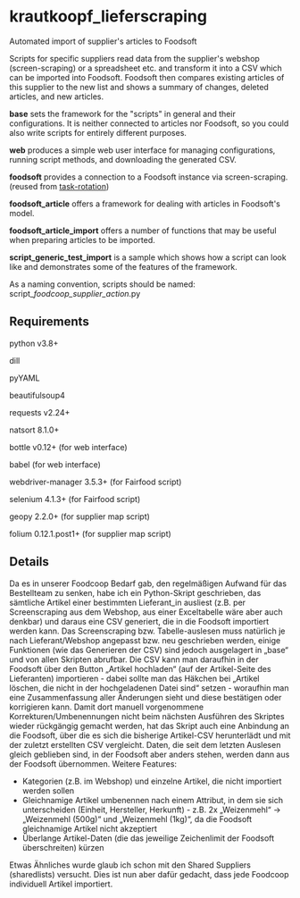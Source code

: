 # krautkoopf_lieferscraping
Automated import of supplier's articles to Foodsoft

Scripts for specific suppliers read data from the supplier's webshop (screen-scraping) or a spreadsheet etc. and transform it into a CSV which can be imported into Foodsoft. Foodsoft then compares existing articles of this supplier to the new list and shows a summary of changes, deleted articles, and new articles.

**base** sets the framework for the "scripts" in general and their configurations. It is neither connected to articles nor Foodsoft, so you could also write scripts for entirely different purposes.

**web** produces a simple web user interface for managing configurations, running script methods, and downloading the generated CSV.

**foodsoft** provides a connection to a Foodsoft instance via screen-scraping. (reused from [task-rotation](https://github.com/twothreenine/task-rotation))

**foodsoft_article** offers a framework for dealing with articles in Foodsoft's model.

**foodsoft_article_import** offers a number of functions that may be useful when preparing articles to be imported.

**script_generic_test_import** is a sample which shows how a script can look like and demonstrates some of the features of the framework.

As a naming convention, scripts should be named: script_*foodcoop_supplier_action*.py

## Requirements
python v3.8+

dill

pyYAML

beautifulsoup4

requests v2.24+

natsort 8.1.0+

bottle v0.12+ (for web interface)

babel (for web interface)

webdriver-manager 3.5.3+ (for Fairfood script)

selenium 4.1.3+ (for Fairfood script)

geopy 2.2.0+ (for supplier map script)

folium 0.12.1.post1+ (for supplier map script)

## Details
Da es in unserer Foodcoop Bedarf gab, den regelmäßigen Aufwand für das Bestellteam zu senken, habe ich ein Python-Skript geschrieben, das sämtliche Artikel einer bestimmten Lieferant_in ausliest (z.B. per Screenscraping aus dem Webshop, aus einer Exceltabelle wäre aber auch denkbar) und daraus eine CSV generiert, die in die Foodsoft importiert werden kann.
Das Screenscraping bzw. Tabelle-auslesen muss natürlich je nach Lieferant/Webshop angepasst bzw. neu geschrieben werden, einige Funktionen (wie das Generieren der CSV) sind jedoch ausgelagert in „base“ und von allen Skripten abrufbar.
Die CSV kann man daraufhin in der Foodsoft über den Button „Artikel hochladen“ (auf der Artikel-Seite des Lieferanten) importieren - dabei sollte man das Häkchen bei „Artikel löschen, die nicht in der hochgeladenen Datei sind“ setzen - woraufhin man eine Zusammenfassung aller Änderungen sieht und diese bestätigen oder korrigieren kann.
Damit dort manuell vorgenommene Korrekturen/Umbenennungen nicht beim nächsten Ausführen des Skriptes wieder rückgängig gemacht werden, hat das Skript auch eine Anbindung an die Foodsoft, über die es sich die bisherige Artikel-CSV herunterlädt und mit der zuletzt erstellten CSV vergleicht. Daten, die seit dem letzten Auslesen gleich geblieben sind, in der Foodsoft aber anders stehen, werden dann aus der Foodsoft übernommen.
Weitere Features:
* Kategorien (z.B. im Webshop) und einzelne Artikel, die nicht importiert werden sollen
* Gleichnamige Artikel umbenennen nach einem Attribut, in dem sie sich unterscheiden (Einheit, Hersteller, Herkunft) - z.B. 2x „Weizenmehl“ → „Weizenmehl (500g)“ und „Weizenmehl (1kg)“, da die Foodsoft gleichnamige Artikel nicht akzeptiert
* Überlange Artikel-Daten (die das jeweilige Zeichenlimit der Foodsoft überschreiten) kürzen

Etwas Ähnliches wurde glaub ich schon mit den Shared Suppliers (sharedlists) versucht. Dies ist nun aber dafür gedacht, dass jede Foodcoop individuell Artikel importiert.
